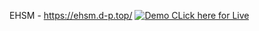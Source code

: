 EHSM - https://ehsm.d-p.top/
[![Demo CLick here for Live ](https://img.shields.io/badge/Live-Demo?style=for-the-badge&logo=github)](https://ehsm.d-p.top/) 
